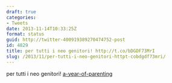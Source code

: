 ```yaml
---
draft: true
categories:
- Tweets
date: 2013-11-14T10:33:25Z
format: status
guid: http://twitter-400919389270474752-post
id: 4829
title: per tutti i neo genitori! http://t.co/bDGDF73MrI
slug: /2013/11/per-tutti-i-neo-genitori-httpt-cobdgdf73mri/
---
```


per tutti i neo genitori!
[a-year-of-parenting](http://www.incidentalcomics.com/2013/11/a-year-of-parenting.html)